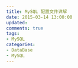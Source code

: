 ```yaml
---
title: MySQL 配置文件详解
date: 2015-03-14 13:00:00
updated:
comments: true
tags:
- MySQL
categories:
- DataBase
- MySQL
---
```

